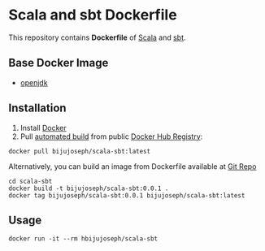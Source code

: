 # Scala and sbt Dockerfile

This repository contains **Dockerfile** of [Scala](http://www.scala-lang.org) and [sbt](http://www.scala-sbt.org).


## Base Docker Image ##

* [openjdk](https://hub.docker.com/_/openjdk)


## Installation ##

1. Install [Docker](https://www.docker.com)
2. Pull [automated build](https://hub.docker.com/r/bijujoseph/scala-sbt) from public [Docker Hub Registry](https://registry.hub.docker.com):
```
docker pull bijujoseph/scala-sbt:latest
```
Alternatively, you can build an image from Dockerfile available at [Git Repo](https://github.com/bijujoseph/docker-images)
```
cd scala-sbt
docker build -t bijujoseph/scala-sbt:0.0.1 .
docker tag bijujoseph/scala-sbt:0.0.1 bijujoseph/scala-sbt:latest
```


## Usage ##

```
docker run -it --rm hbijujoseph/scala-sbt
```
